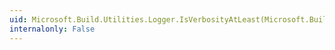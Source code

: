 ```yaml
---
uid: Microsoft.Build.Utilities.Logger.IsVerbosityAtLeast(Microsoft.Build.Framework.LoggerVerbosity)
internalonly: False
---
```

